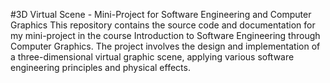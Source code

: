 #3D Virtual Scene - Mini-Project for Software Engineering and Computer Graphics
This repository contains the source code and documentation for my mini-project in the course Introduction to Software Engineering through Computer Graphics. The project involves the design and implementation of a three-dimensional virtual graphic scene, applying various software engineering principles and physical effects.
